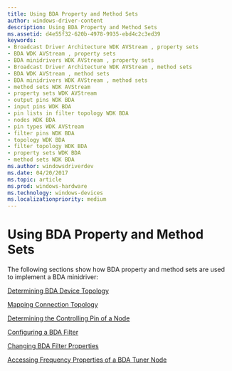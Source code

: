 ```yaml
---
title: Using BDA Property and Method Sets
author: windows-driver-content
description: Using BDA Property and Method Sets
ms.assetid: d4e55f32-620b-4978-9935-ebd4c2c3ed39
keywords:
- Broadcast Driver Architecture WDK AVStream , property sets
- BDA WDK AVStream , property sets
- BDA minidrivers WDK AVStream , property sets
- Broadcast Driver Architecture WDK AVStream , method sets
- BDA WDK AVStream , method sets
- BDA minidrivers WDK AVStream , method sets
- method sets WDK AVStream
- property sets WDK AVStream
- output pins WDK BDA
- input pins WDK BDA
- pin lists in filter topology WDK BDA
- nodes WDK BDA
- pin types WDK AVStream
- filter pins WDK BDA
- topology WDK BDA
- filter topology WDK BDA
- property sets WDK BDA
- method sets WDK BDA
ms.author: windowsdriverdev
ms.date: 04/20/2017
ms.topic: article
ms.prod: windows-hardware
ms.technology: windows-devices
ms.localizationpriority: medium
---
```


# Using BDA Property and Method Sets





The following sections show how BDA property and method sets are used to implement a BDA minidriver:

[Determining BDA Device Topology](determining-bda-device-topology.md)

[Mapping Connection Topology](mapping-connection-topology.md)

[Determining the Controlling Pin of a Node](determining-the-controlling-pin-of-a-node.md)

[Configuring a BDA Filter](configuring-a-bda-filter.md)

[Changing BDA Filter Properties](changing-bda-filter-properties.md)

[Accessing Frequency Properties of a BDA Tuner Node](accessing-frequency-properties-of-a-bda-tuner-node.md)

 

 




